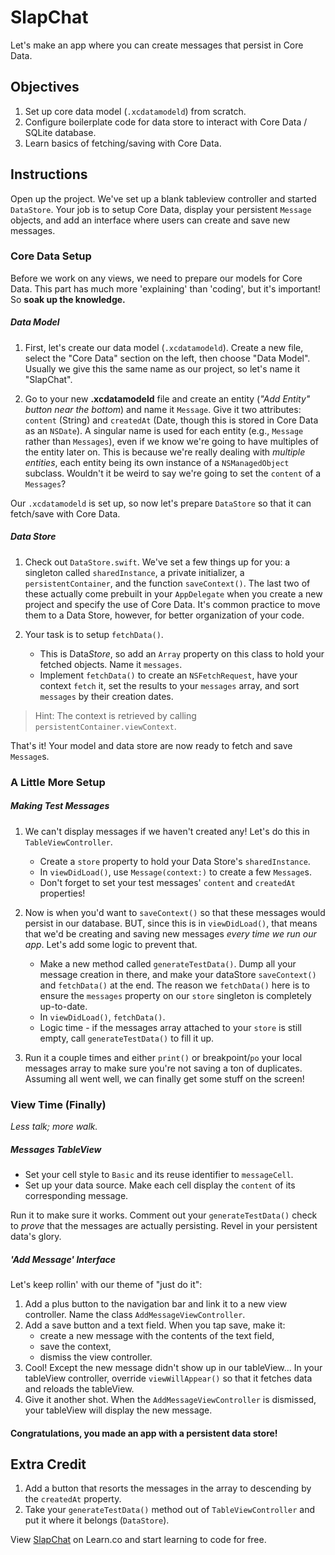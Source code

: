 # SlapChat

Let's make an app where you can create messages that persist in Core Data.

## Objectives

1. Set up core data model (`.xcdatamodeld`) from scratch.
2. Configure boilerplate code for data store to interact with Core Data / SQLite database.
3. Learn basics of fetching/saving with Core Data.

## Instructions

Open up the project. We've set up a blank tableview controller and started `DataStore`. Your job is to setup Core Data, display your persistent `Message` objects, and add an interface where users can create and save new messages.

### Core Data Setup

Before we work on any views, we need to prepare our models for Core Data. This part has much more 'explaining' than 'coding', but it's important! So **soak up the knowledge.**

##### Data Model

1. First, let's create our data model (`.xcdatamodeld`). Create a new file, select the "Core Data" section on the left, then choose "Data Model". Usually we give this the same name as our project, so let's name it "SlapChat".

2. Go to your new **.xcdatamodeld** file and create an entity (*"Add Entity" button near the bottom*) and name it `Message`. Give it two attributes: `content` (String) and `createdAt` (Date, though this is stored in Core Data as an `NSDate`). A singular name is used for each entity (e.g., `Message` rather than `Messages`), even if we know we're going to have multiples of the entity later on. This is because we're really dealing with *multiple entities*, each entity being its own instance of a `NSManagedObject` subclass. Wouldn't it be weird to say we're going to set the `content` of a `Messages`?

Our `.xcdatamodeld` is set up, so now let's prepare `DataStore` so that it can fetch/save with Core Data. 

##### Data Store

1. Check out `DataStore.swift`. We've set a few things up for you: a singleton called `sharedInstance`, a private initializer, a `persistentContainer`, and the function `saveContext()`. The last two of these actually come prebuilt in your `AppDelegate` when you create a new project and specify the use of Core Data. It's common practice to move them to a Data Store, however, for better organization of your code.

2. Your task is to setup `fetchData()`.
   - This is Data*Store*, so add an `Array` property on this class to hold your fetched objects. Name it `messages`.
   - Implement `fetchData()` to create an `NSFetchRequest`, have your context `fetch` it, set the results to your `messages` array, and sort `messages` by their creation dates.

> Hint: The context is retrieved by calling `persistentContainer.viewContext`.
 
That's it! Your model and data store are now ready to fetch and save `Message`s.

### A Little More Setup

##### Making Test Messages

1. We can't display messages if we haven't created any! Let's do this in `TableViewController`.   
	- Create a `store` property to hold your Data Store's `sharedInstance`. 
	- In `viewDidLoad()`, use `Message(context:)` to create a few `Message`s.
	- Don't forget to set your test messages' `content` and `createdAt` properties!
2. Now is when you'd want to `saveContext()` so that these messages would persist in our database. BUT, since this is in `viewDidLoad()`, that means that we'd be creating and saving new messages *every time we run our app*. Let's add some logic to prevent that.
    - Make a new method called `generateTestData()`. Dump all your message creation in there, and make your dataStore `saveContext()` and `fetchData()` at the end. The reason we `fetchData()` here is to ensure the `messages` property on our `store` singleton is completely up-to-date.
    - In `viewDidLoad()`, `fetchData()`.
    - Logic time - if the messages array attached to your `store` is still empty, call `generateTestData()` to fill it up.

3. Run it a couple times and either `print()` or breakpoint/`po` your local messages array to make sure you're not saving a ton of duplicates. Assuming all went well, we can finally get some stuff on the screen!

### View Time (Finally)
*Less talk; more walk.*

##### Messages TableView
- Set your cell style to `Basic` and its reuse identifier to `messageCell`.
- Set up your data source. Make each cell display the `content` of its corresponding message.

Run it to make sure it works. Comment out your `generateTestData()` check to *prove* that the messages are actually persisting. Revel in your persistent data's glory. 

##### 'Add Message' Interface

Let's keep rollin' with our theme of "just do it":

  1. Add a plus button to the navigation bar and link it to a new view controller. Name the class `AddMessageViewController`.
  2. Add a save button and a text field. When you tap save, make it:
     -  create a new message with the contents of the text field,
     -  save the context,
     -  dismiss the view controller.
  3. Cool! Except the new message didn't show up in our tableView... In your tableView controller, override `viewWillAppear()` so that it fetches data and reloads the tableView.   
  4. Give it another shot. When the `AddMessageViewController` is dismissed, your tableView will display the new message.

#### Congratulations, you made an app with a persistent data store!

## Extra Credit

  1. Add a button that resorts the messages in the array to descending by the `createdAt` property.
  2. Take your `generateTestData()` method out of `TableViewController` and put it where it belongs (`DataStore`).

<p data-visibility='hidden'>View <a href='https://learn.co/lessons/swift-slapchat-lab' title='SlapChat'>SlapChat</a> on Learn.co and start learning to code for free.</p>
